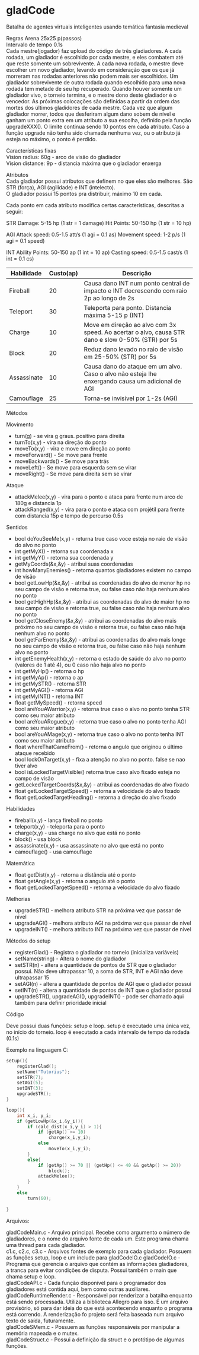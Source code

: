 # gladCode
Batalha de agentes virtuais inteligentes usando temática fantasia medieval

Regras
Arena 25x25 p(passos)  
Intervalo de tempo 0.1s  
Cada mestre(jogador) faz upload do código de três gladiadores. A cada rodada, um gladiador é escolhido por cada mestre, e eles combatem até que reste somente um sobrevivente. A cada nova rodada, o mestre deve escolher um novo gladiador, levando em consideração que os que já morreram nas rodadas anteriores não podem mais ser escolhidos. Um gladiador sobrevivente de outra rodada quando escolhido para uma nova rodada tem metade de seu hp recuperado. Quando houver somente um gladiador vivo, o torneio termina, e o mestre dono deste gladiador é o vencedor. As próximas colocações são definidas a partir da ordem das mortes dos últimos gladidores de cada mestre.
Cada vez que algum gladiador morrer, todos que desferiram algum dano sobem de nível e ganham um ponto extra em um atributo a sua escolha, definido pela função upgradeXXX(). O limite continua sendo 10 pontos em cada atributo. Caso a função upgrade não tenha sido chamada nenhuma vez, ou o atributo já esteja no máximo, o ponto é perdido.

Características fixas  
Vision radius: 60g - arco de visão do gladiador  
Vision distance: 9p - distancia máxima que o gladiador enxerga  

Atributos   
Cada gladiador possui atributos que definem no que eles são melhores. São STR (força), AGI (agilidade) e INT (intelecto).  
O gladiador possui 15 pontos pra distribuir, máximo 10 em cada.  

Cada ponto em cada atributo modifica certas características, descritas a seguir:

STR
Damage: 5-15 hp (1 str = 1 damage)
Hit Points: 50-150 hp (1 str = 10 hp)

AGI
Attack speed: 0.5-1.5 att/s (1 agi = 0.1 as)
Movement speed: 1-2 p/s (1 agi = 0.1 speed)

INT
Ability Points: 50-150 ap (1 int = 10 ap)
Casting speed: 0.5-1.5 cast/s (1 int = 0.1 cs)

Habilidade | Custo(ap) | Descrição
-|-|-
Fireball | 20 | Causa dano INT num ponto central de impacto e INT decrescendo com raio 2p ao longo de 2s
Teleport | 30 | Teleporta para ponto. Distancia máxima  5-15 p (INT)
Charge | 10 | Move em direção ao alvo com 3x speed. Ao acertar o alvo, causa STR dano e slow 0-50% (STR) por 5s
Block | 20 | Reduz dano levado no raio de visão em 25-50% (STR) por 5s
Assassinate | 10 | Causa dano do ataque em um alvo. Caso o alvo não esteja lhe enxergando causa um adicional de AGI
Camouflage   |25 | Torna-se invisível por 1-2s (AGI)

Métodos

Movimento
- turn(g) - se vira g graus. positivo para direita
- turnTo(x,y) - vira na direção do ponto
- moveTo(x,y) - vira e move em direção ao ponto
- moveForward() - Se move para frente
- moveBackwards() - Se move para trás
- moveLeft() - Se move para esquerda sem se virar
- moveRight() - Se move para direita sem se virar

Ataque
- attackMelee(x,y) - vira para o ponto e ataca para frente num arco de 180g e distancia 1p
- attackRanged(x,y) - vira para o ponto e ataca com projétil para frente com distancia 15p e tempo de percurso 0.5s

Sentidos
- bool doYouSeeMe(x,y) - returna true caso voce esteja no raio de visão do alvo no ponto
- int getMyX() - retorna sua coordenada x
- int getMyY() - retorna sua coordenada y
- getMyCoords(&x,&y) - atribui suas coordenadas
- int howManyEnemies() - retorna quantos gladiadores existem no campo de visão
- bool getLowHp(&x,&y) - atribui as coordenadas do alvo de menor hp no seu campo de visão e retorna true, ou false caso não haja nenhum alvo no ponto
- bool getHighHp(&x,&y) - atribui as coordenadas do alvo de maior hp no seu campo de visão e retorna true, ou false caso não haja nenhum alvo no ponto
- bool getCloseEnemy(&x,&y) - atribui as coordenadas do alvo mais próximo no seu campo de visão e retorna true, ou false caso não haja nenhum alvo no ponto
- bool getFarEnemy(&x,&y) - atribui as coordenadas do alvo mais longe no seu campo de visão e retorna true, ou false caso não haja nenhum alvo no ponto
- int getEnemyHealth(x,y) - retorna o estado de saúde do alvo no ponto (valores de 1 até 4), ou 0 caso não haja alvo no ponto
- int getMyHp() - retorna o hp
- int getMyAp() - retorna o ap
- int getMySTR() - retorna STR
- int getMyAGI() - retorna AGI
- int getMyINT() - retorna INT
- float getMySpeed() - retorna speed
- bool areYouAWarrior(x,y) - retorna true caso o alvo no ponto tenha STR como seu maior atributo
- bool areYouARogue(x,y) - retorna true caso o alvo no ponto tenha AGI como seu maior atributo
- bool areYouAMage(x,y) - retorna true caso o alvo no ponto tenha INT como seu maior atributo
- float whereThatCameFrom() - retorna o angulo que originou o último ataque recebido
- bool lockOnTarget(x,y) - fixa a atenção no alvo no ponto. false se nao tiver alvo
- bool isLockedTargetVisible() retorna true caso alvo fixado esteja no campo de visão
- getLockedTargetCoords(&x,&y) - atribui as coordenadas do alvo fixado
- float getLockedTargetSpeed() - retorna a velocidade do alvo fixado
- float getLockedTargetHeading() - retorna a direção do alvo fixado

Habilidades
- fireball(x,y) - lança fireball no ponto
- teleport(x,y) - teleporta para o ponto
- charge(x,y) - usa charge no alvo que está no ponto
- block() - usa block
- assassinate(x,y) - usa assassinate no alvo que está no ponto
- camouflage() - usa camouflage

Matemática
- float getDist(x,y) - retorna a distância até o ponto
- float getAngle(x,y) - retorna o angulo até o ponto
- float getLockedTargetSpeed() - retorna a velocidade do alvo fixado

Melhorias
- upgradeSTR() - melhora atributo STR na próxima vez que passar de nível
- upgradeAGI() - melhora atributo AGI na próxima vez que passar de nível
- upgradeINT() - melhora atributo INT na próxima vez que passar de nível

Métodos do setup
- registerGlad() - Registra o gladiador no torneio (inicializa variáveis)
- setName(string) - Altera o nome do gladiador
- setSTR(n) - altera a quantidade de pontos de STR que o gladiador possui. Não deve ultrapassar 10, a soma de STR, INT e AGI não deve ultrapassar 15
- setAGI(n) - altera a quantidade de pontos de AGI que o gladiador possui
- setINT(n) - altera a quantidade de pontos de INT que o gladiador possui
- upgradeSTR(), upgradeAGI(), upgradeINT() - pode ser chamado aqui também para definir prioridade inicial

Código

Deve possui duas funções: setup e loop.
setup é executado uma única vez, no início do torneio.
loop é executado a cada intervalo de tempo da rodada (0.1s)

Exemplo na linguagem C:

```C
setup(){
	registerGlad();
	setName("Tutorius");
	setSTR(7);
	setAGI(5);
	setINT(3);
	upgradeSTR();
}

loop(){
	int x_i, y_i;
	if (getLowHp(&x_i,&y_i)){
		if (calc_dist(x_i,y_i) > 1){
			if (getAp() >= 10)
				charge(x_i,y_i);
			else
				moveTo(x_i,y_i);
		}
		else{
			if (getAp() >= 70 || (getHp() <= 40 && getAp() >= 20))
				block();
			attackMelee();
		}
	}
	else
		turn(60);
	
}
```

Arquivos:

gladCodeMain.c - Arquivo principal. Recebe como argumento o número de gladiadores, e o nome do arquivo fonte de cada um. Este programa chama uma thread para cada gladiador.  
c1.c, c2.c, c3.c - Arquivos fontes de exemplo para cada gladiador. Possuem as funções setup, loop e um include para gladCodeIO.c
gladCodeIO.c - Programa que gerencia o arquivo que contém as informações gladiadores, a tranca para evitar condições de disputa. Possui também o main que chama setup e loop.  
gladCodeAPI.c - Cada função disponível para o programador dos gladiadores está contida aqui, bem como outras auxiliares.  
gladCodeRuntimeRender.c - Responsável por renderizar a batalha enquanto está sendo processada. Utiliza a biblioteca Allegro para isso. É um arquivo provisório, só para dar ideia do que está acontecendo enquanto o programa está correndo. A renderização fo projeto será feita baseada num arquivo texto de saída, futuramente.  
gladCodeSMem.c - Possuem as funções responsáveis por manipular a memória mapeada e o mutex.  
gladCodeStruct.c - Possui a definição da struct e o protótipo de algumas funções.  
